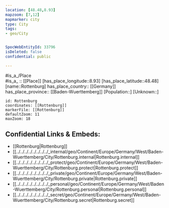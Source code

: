 ```yaml
---
location: [48.48,8.93] 
mapzoom: [7,12] 
mapmarker: city 
type: City
tags:
- geo/City


SpocWebEntityId: 33796
isDeleted: false
confidential: public

---
```

#is_a_/Place  
#is_a_ :: [[Place]] 
[has_place_longitude::8.93] 
[has_place_latitude::48.48] 
[name::Rottenburg] 
has_place_country:: [[Germany]]  
has_place_province:: [[Baden-Wuerttemberg]] 
[Population::] 
[Unknown::] 


```leaflet
id: Rottenburg
coordinates: [[Rottenburg]] 
markerFile: [[Rottenburg]] 
defaultZoom: 11 
maxZoom: 18
```


## Confidential Links & Embeds: 
- [[Rottenburg|Rottenburg]]  
- [[../../../../../../../../_internal/geo/Continent/Europe/Germany/West/Baden-Wuerttemberg/City/Rottenburg.internal|Rottenburg.internal]] 
- [[../../../../../../../../_protect/geo/Continent/Europe/Germany/West/Baden-Wuerttemberg/City/Rottenburg.protect|Rottenburg.protect]] 
- [[../../../../../../../../_private/geo/Continent/Europe/Germany/West/Baden-Wuerttemberg/City/Rottenburg.private|Rottenburg.private]] 
- [[../../../../../../../../_personal/geo/Continent/Europe/Germany/West/Baden-Wuerttemberg/City/Rottenburg.personal|Rottenburg.personal]] 
- [[../../../../../../../../_secret/geo/Continent/Europe/Germany/West/Baden-Wuerttemberg/City/Rottenburg.secret|Rottenburg.secret]] 
